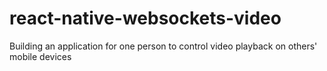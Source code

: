 # react-native-websockets-video
Building an application for one person to control video playback on others' mobile devices
